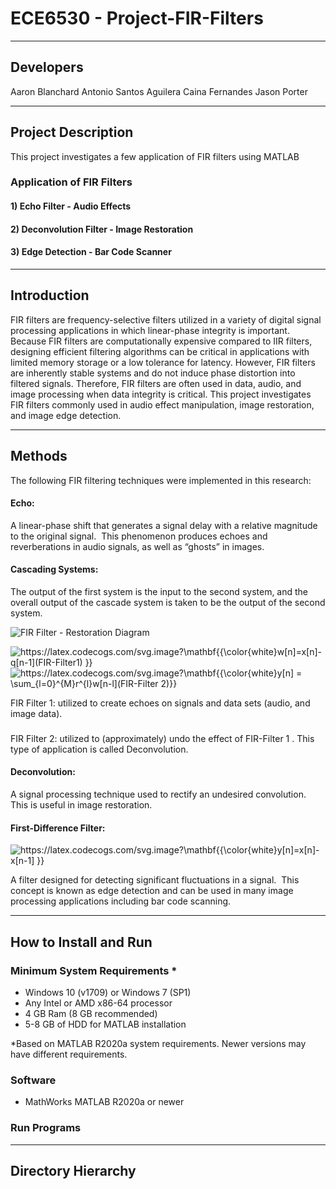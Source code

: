 # ECE6530 - Project-FIR-Filters

---

## Developers
Aaron Blanchard
Antonio Santos Aguilera
Caina Fernandes
Jason Porter

---

## Project Description

This project investigates a few application of FIR filters using MATLAB 

### Application of FIR Filters 

#### 1) Echo Filter - Audio Effects

#### 2) Deconvolution Filter - Image Restoration

#### 3) Edge Detection - Bar Code Scanner

---

## Introduction

FIR filters are frequency-selective filters utilized in a variety of digital signal processing applications in which linear-phase integrity is important.  Because FIR filters are computationally expensive compared to IIR filters, designing efficient filtering algorithms can be critical in applications with limited memory storage or a low tolerance for latency.  However, FIR filters are inherently stable systems and do not induce phase distortion into filtered signals.  Therefore, FIR filters are often used in data, audio, and image processing when data integrity is critical. This project investigates FIR filters commonly used in audio effect manipulation, image restoration, and image edge detection. 

---

## Methods

The following FIR filtering techniques were implemented in this research:

#### Echo: 

A linear-phase shift that generates a signal delay with a relative magnitude to the original signal.  This phenomenon produces echoes and reverberations in audio signals, as well as “ghosts” in images.

#### Cascading Systems: 

The output of the first system is the input to the second system, and the overall output of the cascade system is taken to be the output of the second system. 

![FIR Filter - Restoration Diagram](https://user-images.githubusercontent.com/100549490/166172956-b24ab71e-5078-4322-b916-8817270647d2.svg)

<img src="https://latex.codecogs.com/svg.image?\mathbf{{\color{white}w[n]=x[n]-q[n-1](FIR-Filter1)&space;}}" title="https://latex.codecogs.com/svg.image?\mathbf{{\color{white}w[n]=x[n]-q[n-1](FIR-Filter1) }}" /> 

<img src="https://latex.codecogs.com/svg.image?\mathbf{{\color{white}y[n]&space;=&space;\sum_{l=0}^{M}r^{l}w[n-l](FIR-Filter&space;2)}}&space;" title="https://latex.codecogs.com/svg.image?\mathbf{{\color{white}y[n] = \sum_{l=0}^{M}r^{l}w[n-l](FIR-Filter 2)}} " />



FIR Filter 1: utilized to create echoes on signals and data sets (audio, and image data).
### 
FIR Filter 2: utilized to (approximately) undo the effect of FIR-Filter 1 . This type of application is called Deconvolution.

#### Deconvolution:

A signal processing technique used to rectify an undesired convolution.  This is useful in image restoration.

#### First-Difference Filter: 

<img src="https://latex.codecogs.com/svg.image?\mathbf{{\color{white}y[n]=x[n]-x[n-1]&space;}}" title="https://latex.codecogs.com/svg.image?\mathbf{{\color{white}y[n]=x[n]-x[n-1] }}" />

A filter designed for detecting significant fluctuations in a signal.  This concept is known as edge detection and can be used in many image processing applications including bar code scanning.

---
## How to Install and Run

### Minimum System Requirements *

- Windows 10 (v1709) or Windows 7 (SP1)
- Any Intel or AMD x86-64 processor
- 4 GB Ram (8 GB recommended)
- 5-8 GB of HDD for MATLAB installation

*Based on MATLAB R2020a system requirements. Newer versions may have different requirements.

### Software

- MathWorks MATLAB R2020a or newer

### Run Programs

---

## Directory Hierarchy
